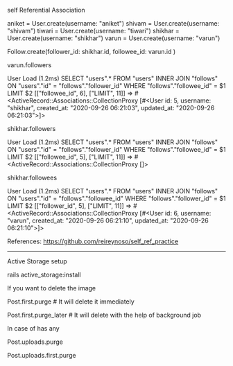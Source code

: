 self Referential Association

aniket = User.create(username: "aniket")
shivam = User.create(username: "shivam")
tiwari = User.create(username: "tiwari")
shikhar = User.create(username: "shikhar")
varun = User.create(username: "varun")

Follow.create(follower_id: shikhar.id, followee_id: varun.id  )

varun.followers

User Load (1.2ms)  SELECT "users".* FROM "users" INNER JOIN "follows" ON "users"."id" = "follows"."follower_id" WHERE "follows"."followee_id" = $1 LIMIT $2  [["followee_id", 6], ["LIMIT", 11]]
 => #<ActiveRecord::Associations::CollectionProxy [#<User id: 5, username: "shikhar", created_at: "2020-09-26 06:21:03", updated_at: "2020-09-26 06:21:03">]> 

shikhar.followers

  User Load (1.2ms)  SELECT "users".* FROM "users" INNER JOIN "follows" ON "users"."id" = "follows"."follower_id" WHERE "follows"."followee_id" = $1 LIMIT $2  [["followee_id", 5], ["LIMIT", 11]]
 => #<ActiveRecord::Associations::CollectionProxy []> 


shikhar.followees

  User Load (1.2ms)  SELECT "users".* FROM "users" INNER JOIN "follows" ON "users"."id" = "follows"."followee_id" WHERE "follows"."follower_id" = $1 LIMIT $2  [["follower_id", 5], ["LIMIT", 11]]
 => #<ActiveRecord::Associations::CollectionProxy [#<User id: 6, username: "varun", created_at: "2020-09-26 06:21:10", updated_at: "2020-09-26 06:21:10">]>

References: https://github.com/reireynoso/self_ref_practice

----------------------------------------------------------------

Active Storage setup

rails active_storage:install

If you want to delete the image

Post.first.purge # It will delete it immediately

Post.first.purge_later # It will delete with the help of background job

In case of has any

Post.uploads.purge

Post.uploads.first.purge